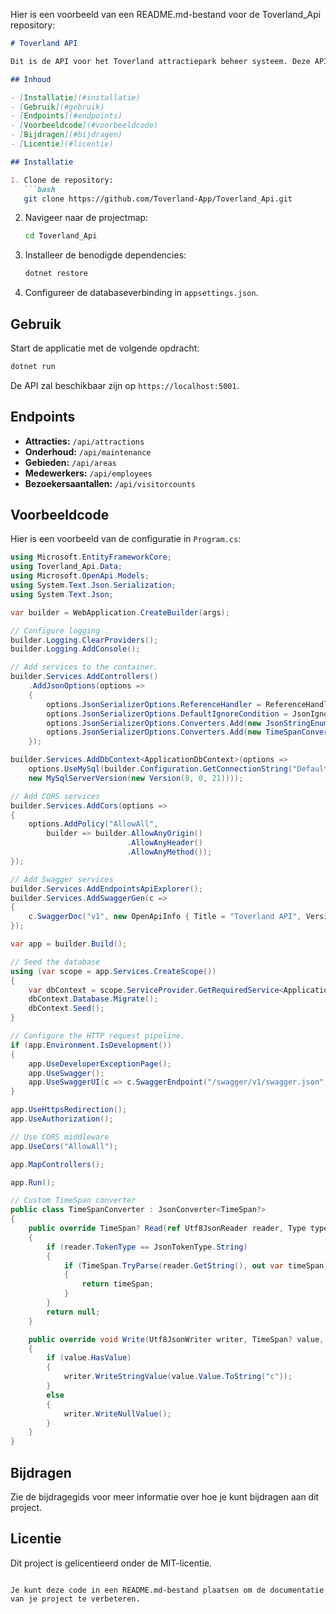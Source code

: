 Hier is een voorbeeld van een README.md-bestand voor de Toverland_Api repository:

```markdown
# Toverland API

Dit is de API voor het Toverland attractiepark beheer systeem. Deze API biedt endpoints voor het beheren van attracties, onderhoud, gebieden, medewerkers en bezoekersaantallen.

## Inhoud

- [Installatie](#installatie)
- [Gebruik](#gebruik)
- [Endpoints](#endpoints)
- [Voorbeeldcode](#voorbeeldcode)
- [Bijdragen](#bijdragen)
- [Licentie](#licentie)

## Installatie

1. Clone de repository:
   ```bash
   git clone https://github.com/Toverland-App/Toverland_Api.git
   ```
2. Navigeer naar de projectmap:
   ```bash
   cd Toverland_Api
   ```
3. Installeer de benodigde dependencies:
   ```bash
   dotnet restore
   ```
4. Configureer de databaseverbinding in `appsettings.json`.

## Gebruik

Start de applicatie met de volgende opdracht:
```bash
dotnet run
```

De API zal beschikbaar zijn op `https://localhost:5001`.

## Endpoints

- **Attracties:** `/api/attractions`
- **Onderhoud:** `/api/maintenance`
- **Gebieden:** `/api/areas`
- **Medewerkers:** `/api/employees`
- **Bezoekersaantallen:** `/api/visitorcounts`

## Voorbeeldcode

Hier is een voorbeeld van de configuratie in `Program.cs`:
```csharp
using Microsoft.EntityFrameworkCore;
using Toverland_Api.Data;
using Microsoft.OpenApi.Models;
using System.Text.Json.Serialization;
using System.Text.Json;

var builder = WebApplication.CreateBuilder(args);

// Configure logging
builder.Logging.ClearProviders();
builder.Logging.AddConsole();

// Add services to the container.
builder.Services.AddControllers()
    .AddJsonOptions(options =>
    {
        options.JsonSerializerOptions.ReferenceHandler = ReferenceHandler.IgnoreCycles;
        options.JsonSerializerOptions.DefaultIgnoreCondition = JsonIgnoreCondition.WhenWritingNull;
        options.JsonSerializerOptions.Converters.Add(new JsonStringEnumConverter());
        options.JsonSerializerOptions.Converters.Add(new TimeSpanConverter());
    });

builder.Services.AddDbContext<ApplicationDbContext>(options =>
    options.UseMySql(builder.Configuration.GetConnectionString("DefaultConnection"),
    new MySqlServerVersion(new Version(8, 0, 21))));

// Add CORS services
builder.Services.AddCors(options =>
{
    options.AddPolicy("AllowAll",
        builder => builder.AllowAnyOrigin()
                          .AllowAnyHeader()
                          .AllowAnyMethod());
});

// Add Swagger services
builder.Services.AddEndpointsApiExplorer();
builder.Services.AddSwaggerGen(c =>
{
    c.SwaggerDoc("v1", new OpenApiInfo { Title = "Toverland API", Version = "v1" });
});

var app = builder.Build();

// Seed the database
using (var scope = app.Services.CreateScope())
{
    var dbContext = scope.ServiceProvider.GetRequiredService<ApplicationDbContext>();
    dbContext.Database.Migrate();
    dbContext.Seed();
}

// Configure the HTTP request pipeline.
if (app.Environment.IsDevelopment())
{
    app.UseDeveloperExceptionPage();
    app.UseSwagger();
    app.UseSwaggerUI(c => c.SwaggerEndpoint("/swagger/v1/swagger.json", "Toverland API v1"));
}

app.UseHttpsRedirection();
app.UseAuthorization();

// Use CORS middleware
app.UseCors("AllowAll");

app.MapControllers();

app.Run();

// Custom TimeSpan converter
public class TimeSpanConverter : JsonConverter<TimeSpan?>
{
    public override TimeSpan? Read(ref Utf8JsonReader reader, Type typeToConvert, JsonSerializerOptions options)
    {
        if (reader.TokenType == JsonTokenType.String)
        {
            if (TimeSpan.TryParse(reader.GetString(), out var timeSpan))
            {
                return timeSpan;
            }
        }
        return null;
    }

    public override void Write(Utf8JsonWriter writer, TimeSpan? value, JsonSerializerOptions options)
    {
        if (value.HasValue)
        {
            writer.WriteStringValue(value.Value.ToString("c"));
        }
        else
        {
            writer.WriteNullValue();
        }
    }
}
```

## Bijdragen

Zie de bijdragegids voor meer informatie over hoe je kunt bijdragen aan dit project.

## Licentie

Dit project is gelicentieerd onder de MIT-licentie.
```

Je kunt deze code in een README.md-bestand plaatsen om de documentatie van je project te verbeteren.

